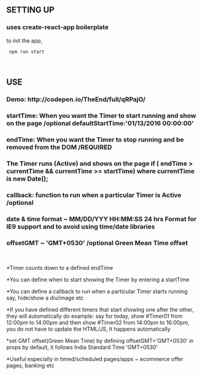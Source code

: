 <h2>SETTING UP</h2>

<h3>uses create-react-app boilerplate</h3>

to init the app,
```
 npm run start
```
<br/>

<h2>USE</h2>
<h3>Demo: http://codepen.io/TheEnd/full/qRPajO/ </h3>
<h3>startTime: When you want the Timer to start running and show on the page /optional defaultStartTime:'01/13/2016 00:00:00'</h3>
<h3>endTime: When you want the Timer to stop running and be removed from the DOM /REQUIRED </h3>
<h3>The Timer runs (Active) and shows on the page if ( endTime > currentTime && currentTime >= startTime) where currentTime is new Date();</h3>
<h3>callback: function to run when a particular Timer is Active /optional</h3>
<h3>date & time format ~ MM/DD/YYY HH:MM:SS 24 hrs Format for IE9 support and to avoid using time/date libraries</h3>
<h3>offsetGMT ~ 'GMT+0530' /optional Green Mean Time offset</h3>
<br/>

*Timer counts down to a defined endTime

*You can define when to start showing the Timer by entering a startTime

*You can define a callback to run when a particular Timer starts running
say, hide/show a div/image etc

*If you have defined different timers that start showing one after the other,
they will automatically do
example: say for today,  show #Timer01 from 12:00pm to 14:00pm  and then show #Timer02 from 14:00pm to 16:00pm,  you do not have to update the HTML/JS,
It happens automatically

*set GMT offset(Green Mean Time)
by defining  offsetGMT='GMT+0530' in props
by default, it follows India Standard Time 'GMT+0530'

*Useful especially in timed/scheduled pages/apps ~ ecommerce offer pages, banking etc
